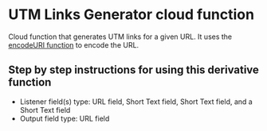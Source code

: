 # UTM Links Generator cloud function

Cloud function that generates UTM links for a given URL. It uses the [encodeURI function](https://developer.mozilla.org/en-US/docs/Web/JavaScript/Reference/Global_Objects/encodeURI) to encode the URL.

## Step by step instructions for using this derivative function

- Listener field(s) type: URL field, Short Text field, Short Text field, and a Short Text field
- Output field type: URL field
